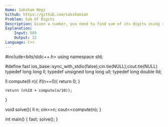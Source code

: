 ```yaml
---
Name: Saksham Negi  
Github: https://github.com/sakshamian  
Problem: Sum Of Digits  
Description: Given a number, you need to find sum of its digits using recursion. 
Explanation:  
    Input: 589
    Output: 22
Language: C++
---
```


#include<bits/stdc++.h>
using namespace std;
 
#define fast ios_base::sync_with_stdio(false);cin.tie(NULL);cout.tie(NULL) 
typedef long long ll;
typedef unsigned long long ull;
typedef long double lld;

 
ll compute(ll n){
    if(n==0){
        return 0;
    }

    return (n%10 + compute(n/10));
}
 
void solve(){
    ll n; cin>>n;
    cout<<compute(n);
}

int main() {
    fast;
    solve();
}
